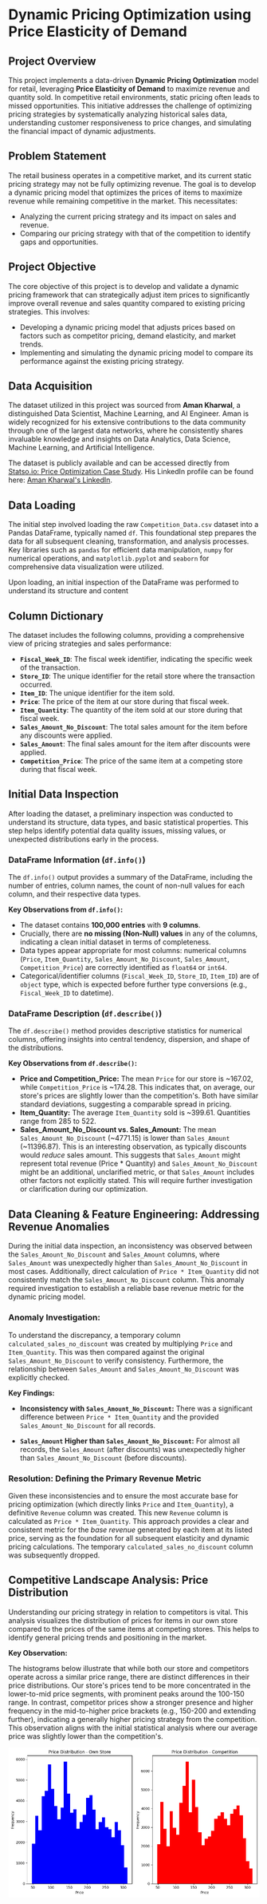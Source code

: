 # Dynamic Pricing Optimization using Price Elasticity of Demand

## Project Overview

This project implements a data-driven **Dynamic Pricing Optimization** model for retail, leveraging **Price Elasticity of Demand** to maximize revenue and quantity sold. In competitive retail environments, static pricing often leads to missed opportunities. This initiative addresses the challenge of optimizing pricing strategies by systematically analyzing historical sales data, understanding customer responsiveness to price changes, and simulating the financial impact of dynamic adjustments.

## Problem Statement

The retail business operates in a competitive market, and its current static pricing strategy may not be fully optimizing revenue. The goal is to develop a dynamic pricing model that optimizes the prices of items to maximize revenue while remaining competitive in the market. This necessitates:

* Analyzing the current pricing strategy and its impact on sales and revenue.
* Comparing our pricing strategy with that of the competition to identify gaps and opportunities.

## Project Objective

The core objective of this project is to develop and validate a dynamic pricing framework that can strategically adjust item prices to significantly improve overall revenue and sales quantity compared to existing pricing strategies. This involves:

* Developing a dynamic pricing model that adjusts prices based on factors such as competitor pricing, demand elasticity, and market trends.
* Implementing and simulating the dynamic pricing model to compare its performance against the existing pricing strategy.


## Data Acquisition

The dataset utilized in this project was sourced from **Aman Kharwal**, a distinguished Data Scientist, Machine Learning, and AI Engineer. Aman is widely recognized for his extensive contributions to the data community through one of the largest data networks, where he consistently shares invaluable knowledge and insights on Data Analytics, Data Science, Machine Learning, and Artificial Intelligence.

The dataset is publicly available and can be accessed directly from [Statso.io: Price Optimization Case Study](https://statso.io/price-optimization-case-study/). His LinkedIn profile can be found here: [Aman Kharwal's LinkedIn](https://www.linkedin.com/in/aman-kharwal/).


## Data Loading

The initial step involved loading the raw `Competition_Data.csv` dataset into a Pandas DataFrame, typically named `df`. This foundational step prepares the data for all subsequent cleaning, transformation, and analysis processes. Key libraries such as `pandas` for efficient data manipulation, `numpy` for numerical operations, and `matplotlib.pyplot` and `seaborn` for comprehensive data visualization were utilized.

Upon loading, an initial inspection of the DataFrame was performed to understand its structure and content

## Column Dictionary

The dataset includes the following columns, providing a comprehensive view of pricing strategies and sales performance:

* **`Fiscal_Week_ID`**: The fiscal week identifier, indicating the specific week of the transaction.
* **`Store_ID`**: The unique identifier for the retail store where the transaction occurred.
* **`Item_ID`**: The unique identifier for the item sold.
* **`Price`**: The price of the item at our store during that fiscal week.
* **`Item_Quantity`**: The quantity of the item sold at our store during that fiscal week.
* **`Sales_Amount_No_Discount`**: The total sales amount for the item before any discounts were applied.
* **`Sales_Amount`**: The final sales amount for the item after discounts were applied.
* **`Competition_Price`**: The price of the same item at a competing store during that fiscal week.


## Initial Data Inspection

After loading the dataset, a preliminary inspection was conducted to understand its structure, data types, and basic statistical properties. This step helps identify potential data quality issues, missing values, or unexpected distributions early in the process.

### DataFrame Information (`df.info()`)

The `df.info()` output provides a summary of the DataFrame, including the number of entries, column names, the count of non-null values for each column, and their respective data types.

**Key Observations from `df.info()`:**
* The dataset contains **100,000 entries** with **9 columns**.
* Crucially, there are **no missing (Non-Null) values** in any of the columns, indicating a clean initial dataset in terms of completeness.
* Data types appear appropriate for most columns: numerical columns (`Price`, `Item_Quantity`, `Sales_Amount_No_Discount`, `Sales_Amount`, `Competition_Price`) are correctly identified as `float64` or `int64`.
* Categorical/identifier columns (`Fiscal_Week_ID`, `Store_ID`, `Item_ID`) are of `object` type, which is expected before further type conversions (e.g., `Fiscal_Week_ID` to datetime).

### DataFrame Description (`df.describe()`)

The `df.describe()` method provides descriptive statistics for numerical columns, offering insights into central tendency, dispersion, and shape of the distributions.

**Key Observations from `df.describe()`:**
* **Price and Competition_Price:** The mean `Price` for our store is ~167.02, while `Competition_Price` is ~174.28. This indicates that, on average, our store's prices are slightly lower than the competition's. Both have similar standard deviations, suggesting a comparable spread in pricing.
* **Item_Quantity:** The average `Item_Quantity` sold is ~399.61. Quantities range from 285 to 522.
* **Sales_Amount_No_Discount vs. Sales_Amount:** The mean `Sales_Amount_No_Discount` (~4771.15) is lower than `Sales_Amount` (~11396.87). This is an interesting observation, as typically discounts would *reduce* sales amount. This suggests that `Sales_Amount` might represent total revenue (Price * Quantity) and `Sales_Amount_No_Discount` might be an additional, unclarified metric, or that `Sales_Amount` includes other factors not explicitly stated. This will require further investigation or clarification during our optimization.


## Data Cleaning & Feature Engineering: Addressing Revenue Anomalies

During the initial data inspection, an inconsistency was observed between the `Sales_Amount_No_Discount` and `Sales_Amount` columns, where `Sales_Amount` was unexpectedly higher than `Sales_Amount_No_Discount` in most cases. Additionally, direct calculation of `Price * Item_Quantity` did not consistently match the `Sales_Amount_No_Discount` column. This anomaly required investigation to establish a reliable base revenue metric for the dynamic pricing model.

### Anomaly Investigation:

To understand the discrepancy, a temporary column `calculated_sales_no_discount` was created by multiplying `Price` and `Item_Quantity`. This was then compared against the original `Sales_Amount_No_Discount` to verify consistency. Furthermore, the relationship between `Sales_Amount` and `Sales_Amount_No_Discount` was explicitly checked.

**Key Findings:**

* **Inconsistency with `Sales_Amount_No_Discount`:** There was a significant difference between `Price * Item_Quantity` and the provided `Sales_Amount_No_Discount` for all records.

* **`Sales_Amount` Higher than `Sales_Amount_No_Discount`:** For almost all records, the `Sales_Amount` (after discounts) was unexpectedly higher than `Sales_Amount_No_Discount` (before discounts).


### Resolution: Defining the Primary Revenue Metric

Given these inconsistencies and to ensure the most accurate base for pricing optimization (which directly links `Price` and `Item_Quantity`), a definitive `Revenue` column was created. This new `Revenue` column is calculated as `Price * Item_Quantity`. This approach provides a clear and consistent metric for the *base revenue* generated by each item at its listed price, serving as the foundation for all subsequent elasticity and dynamic pricing calculations. The temporary `calculated_sales_no_discount` column was subsequently dropped.


## Competitive Landscape Analysis: Price Distribution

Understanding our pricing strategy in relation to competitors is vital. This analysis visualizes the distribution of prices for items in our own store compared to the prices of the same items at competing stores. This helps to identify general pricing trends and positioning in the market.

**Key Observation:**

The histograms below illustrate that while both our store and competitors operate across a similar price range, there are distinct differences in their price distributions. Our store's prices tend to be more concentrated in the lower-to-mid price segments, with prominent peaks around the 100-150 range. In contrast, competitor prices show a stronger presence and higher frequency in the mid-to-higher price brackets (e.g., 150-200 and extending further), indicating a generally higher pricing strategy from the competition. This observation aligns with the initial statistical analysis where our average price was slightly lower than the competition's.

![comparison of price distribution](https://github.com/Phenomkay/Price-Optimization/blob/370006c5ba396769c423c3d43f40fcdc95545f66/comparison%20of%20price%20distribution.png)
